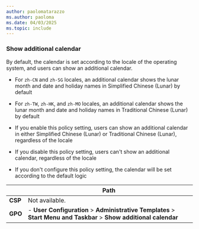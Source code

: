 ```yaml
---
author: paolomatarazzo
ms.author: paoloma
ms.date: 04/03/2025
ms.topic: include
---
```


### Show additional calendar

By default, the calendar is set according to the locale of the operating system, and users can show an additional calendar.

- For `zh-CN` and `zh-SG` locales, an additional calendar shows the lunar month and date and holiday names in Simplified Chinese (Lunar) by default
- For `zh-TW`, `zh-HK`, and `zh-MO` locales, an additional calendar shows the lunar month and date and holiday names in Traditional Chinese (Lunar) by default

- If you enable this policy setting, users can show an additional calendar in either Simplified Chinese (Lunar) or Traditional Chinese (Lunar), regardless of the locale
- If you disable this policy setting, users can't show an additional calendar, regardless of the locale
- If you don't configure this policy setting, the calendar will be set according to the default logic

|  | Path |
|--|--|
| **CSP** | Not available. |
| **GPO** | - **User Configuration** > **Administrative Templates** > **Start Menu and Taskbar** > **Show additional calendar**|
